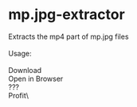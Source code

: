 # mp.jpg-extractor
Extracts the mp4 part of mp.jpg files\
\
Usage:\
\
Download\
Open in Browser\
???\
Profit\
